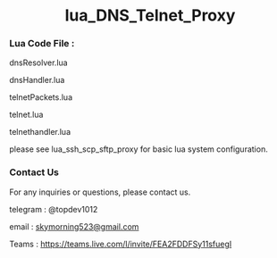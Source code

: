 # 



<div align="center">
   <h1>lua_DNS_Telnet_Proxy</h1>
</div>

### Lua Code File :

dnsResolver.lua

dnsHandler.lua

telnetPackets.lua

telnet.lua

telnethandler.lua



please see lua_ssh_scp_sftp_proxy for basic lua system configuration.





### **Contact Us**

For any inquiries or questions, please contact us.

telegram : @topdev1012

email :  skymorning523@gmail.com

Teams :  https://teams.live.com/l/invite/FEA2FDDFSy11sfuegI